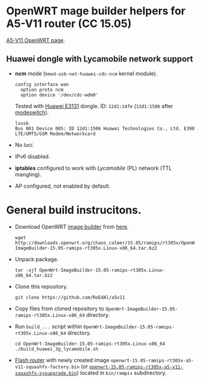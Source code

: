 # OpenWRT mage builder helpers for A5-V11 router (CC 15.05)

[A5-V11 OpenWRT page](http://wiki.openwrt.org/toh/unbranded/a5-v11).

## Huawei dongle with Lycamobile network support

* **ncm** mode  (```kmod-usb-net-huawei-cdc-ncm``` kernel module).

  ````
  config interface wan
	option proto ncm
	option device '/dev/cdc-wdm0'
  ````
  
  Tested with [Huawei E3131](http://consumer.huawei.com/en/mobile-broadband/dongles/features/e3131-en.htm) dongle.
  ID: ```12d1:14fe``` (```12d1:1506``` after [modeswitch](http://wiki.openwrt.org/doc/recipes/3gdongle#switching_usb_mode)).
  
   ```
   lsusb
   Bus 001 Device 005: ID 12d1:1506 Huawei Technologies Co., Ltd. E398 LTE/UMTS/GSM Modem/Networkcard
   ```
* No *luci*.
* IPv6 disabled.
* **iptables** configured to work with *Lycamobile* (PL) network (TTL mangling).
* AP configured, not enabled by default.

# General build instrucitons.

* Download OpenWRT [image builder](http://wiki.openwrt.org/doc/howto/obtain.firmware.generate) from [here](http://downloads.openwrt.org/chaos_calmer/15.05/ramips/rt305x/OpenWrt-ImageBuilder-15.05-ramips-rt305x.Linux-x86_64.tar.bz2).

  ```
  wget http://downloads.openwrt.org/chaos_calmer/15.05/ramips/rt305x/OpenWrt-ImageBuilder-15.05-ramips-rt305x.Linux-x86_64.tar.bz2
  ```
* Unpack package.

  ```
  tar -xjf OpenWrt-ImageBuilder-15.05-ramips-rt305x.Linux-x86_64.tar.bz2
  ```

* Clone this repository.

   ```
   git clone https://github.com/RoEdAl/a5v11
   ```
   
* Copy files from cloned repository to ```OpenWrt-ImageBuilder-15.05-ramips-rt305x.Linux-x86_64``` directory.
* Run ```build_...``` script within ```OpenWrt-ImageBuilder-15.05-ramips-rt305x.Linux-x86_64``` directory. 

  ```
  cd OpenWrt-ImageBuilder-15.05-ramips-rt305x.Linux-x86_64
  ./build_huawei_3g_lycamobile.sh
  ```
* [Flash router](http://wiki.openwrt.org/doc/howto/generic.flashing) with newly created image ```openwrt-15.05-ramips-rt305x-a5-v11-squashfs-factory.bin``` (or [```openwrt-15.05-ramips-rt305x-a5-v11-squashfs-sysupgrade.bin```](http://wiki.openwrt.org/doc/howto/generic.sysupgrade)) located in ```bin/rampis``` subdirectory.
